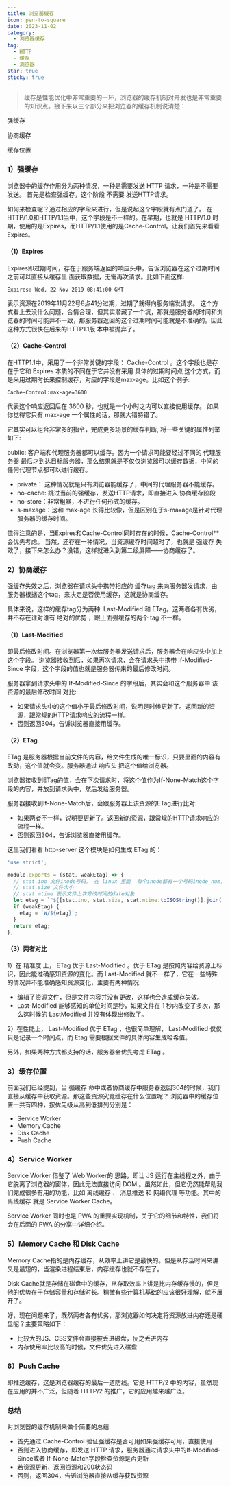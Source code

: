 ```yaml
---
title: 浏览器缓存
icon: pen-to-square
date: 2023-11-02
category:
  - 浏览器缓存
tag:
  - HTTP
  - 缓存
  - 浏览器
star: true
sticky: true
---
```


> 缓存是性能优化中非常重要的一环，浏览器的缓存机制对开发也是非常重要的知识点。接下来以三个部分来把浏览器的缓存机制说清楚：

强缓存

协商缓存

缓存位置

### 1）强缓存

浏览器中的缓存作用分为两种情况，一种是需要发送 HTTP 请求，一种是不需要发送。
首先是检查强缓存，这个阶段 不需要 发送HTTP请求。

如何来检查呢？通过相应的字段来进行，但是说起这个字段就有点门道了。
在HTTP/1.0和HTTP/1.1当中，这个字段是不一样的。在早期，也就是 HTTP/1.0 时期，使用的是Expires，而HTTP/1.1使用的是Cache-Control。让我们首先来看看Expires。
#### （1）Expires
Expires即过期时间，存在于服务端返回的响应头中，告诉浏览器在这个过期时间之前可以直接从缓存里
面获取数据，无需再次请求。比如下面这样:

```HTTP
Expires: Wed, 22 Nov 2019 08:41:00 GMT
```
表示资源在2019年11月22号8点41分过期，过期了就得向服务端发请求。
这个方式看上去没什么问题，合情合理，但其实潜藏了一个坑，那就是服务器的时间和浏览器的时间可能并不一致，那服务器返回的这个过期时间可能就是不准确的。因此这种方式很快在后来的HTTP1.1版
本中被抛弃了。
#### （2）Cache-Control
在HTTP1.1中，采用了一个非常关键的字段： Cache-Control 。这个字段也是存在于它和 Expires 本质的不同在于它并没有采用 具体的过期时间点 这个方式，而是采用过期时长来控制缓存，对应的字段是max-age。比如这个例子:
```HTTP
Cache-Control:max-age=3600
```
代表这个响应返回后在 3600 秒，也就是一个小时之内可以直接使用缓存。
如果你觉得它只有 max-age 一个属性的话，那就大错特错了。

它其实可以组合非常多的指令，完成更多场景的缓存判断, 将一些关键的属性列举如下: 

public: 客户端和代理服务器都可以缓存。因为一个请求可能要经过不同的 代理服务器 最后才到达目标服务器，那么结果就是不仅仅浏览器可以缓存数据，中间的任何代理节点都可以进行缓存。

* private： 这种情况就是只有浏览器能缓存了，中间的代理服务器不能缓存。
* no-cache: 跳过当前的强缓存，发送HTTP请求，即直接进入 协商缓存阶段 
* no-store：非常粗暴，不进行任何形式的缓存。
* s-maxage：这和 max-age 长得比较像，但是区别在于s-maxage是针对代理服务器的缓存时间。

值得注意的是，当Expires和Cache-Control同时存在的时候，Cache-Control**会优先考虑。
当然，还存在一种情况，当资源缓存时间超时了，也就是 强缓存 失效了，接下来怎么办？没错，这样就进入到第二级屏障——协商缓存了。
### 2）协商缓存
强缓存失效之后，浏览器在请求头中携带相应的 缓存tag 来向服务器发请求，由服务器根据这个tag，来决定是否使用缓存，这就是协商缓存。

具体来说，这样的缓存tag分为两种: Last-Modified 和 ETag。这两者各有优劣，并不存在谁对谁有 绝对的优势 ，跟上面强缓存的两个 tag 不一样。

#### （1）Last-Modified
即最后修改时间。在浏览器第一次给服务器发送请求后，服务器会在响应头中加上这个字段。
浏览器接收到后，如果再次请求，会在请求头中携带 If-Modified-Since 字段，这个字段的值也就是服务器传来的最后修改时间。

服务器拿到请求头中的 If-Modified-Since 的字段后，其实会和这个服务器中 该资源的最后修改时间 对比:

* 如果请求头中的这个值小于最后修改时间，说明是时候更新了。返回新的资源，跟常规的HTTP请求响应的流程一样。
* 否则返回304，告诉浏览器直接用缓存。
#### （2）ETag
ETag 是服务器根据当前文件的内容，给文件生成的唯一标识，只要里面的内容有改动，这个值就会变。服务器通过 响应头 把这个值给浏览器。

浏览器接收到ETag的值，会在下次请求时，将这个值作为If-None-Match这个字段的内容，并放到请求头中，然后发给服务器。

服务器接收到If-None-Match后，会跟服务器上该资源的ETag进行比对:
* 如果两者不一样，说明要更新了。返回新的资源，跟常规的HTTP请求响应的流程一样。
* 否则返回304，告诉浏览器直接用缓存。

这里我们看看 http-server 这个模块是如何生成 ETag 的：
```javascript
'use strict';

module.exports = (stat, weakEtag) => {
  // stat.ino 文件inode号码。 在 linux 里面 ​ 每个inode都有一个号码inode_num，操作系统用inode号码来识别不同的文件。 https://blog.csdn.net/m0_71518373/article/details/125798445
  // stat.size 文件大小
  // stat.mtime 表示文件上次修改时间的date对象
  let etag = `"${[stat.ino, stat.size, stat.mtime.toISOString()].join('-')}"`;
  if (weakEtag) {
    etag = `W/${etag}`;
  }
  return etag;
};

```

#### （3）两者对比
1）在 精准度 上， ETag 优于 Last-Modified 。优于 ETag 是按照内容给资源上标识，因此能准确感知资源的变化。而 Last-Modified 就不一样了，它在一些特殊的情况并不能准确感知资源变化，主要有两种情况:

* 编辑了资源文件，但是文件内容并没有更改，这样也会造成缓存失效。
* Last-Modified 能够感知的单位时间是秒，如果文件在 1 秒内改变了多次，那么这时候的 LastModified 并没有体现出修改了。

2）在性能上， Last-Modified 优于 ETag ，也很简单理解， Last-Modified 仅仅只是记录一个时间点，而 Etag 需要根据文件的具体内容生成哈希值。

另外，如果两种方式都支持的话，服务器会优先考虑 ETag 。
### 3）缓存位置
前面我们已经提到，当 强缓存 命中或者协商缓存中服务器返回304的时候，我们直接从缓存中获取资源。那这些资源究竟缓存在什么位置呢？
浏览器中的缓存位置一共有四种，按优先级从高到低排列分别是：

* Service Worker
* Memory Cache
* Disk Cache
* Push Cache
### 4）Service Worker
Service Worker 借鉴了 Web Worker的 思路，即让 JS 运行在主线程之外，由于它脱离了浏览器的窗体，因此无法直接访问 DOM 。虽然如此，但它仍然能帮助我们完成很多有用的功能，比如 离线缓存 、 消息推送 和 网络代理 等功能。其中的 离线缓存 就是 Service Worker Cache。

Service Worker 同时也是 PWA 的重要实现机制，关于它的细节和特性，我们将会在后面的 PWA 的分享中详细介绍。

### 5）Memory Cache 和 Disk Cache
Memory Cache指的是内存缓存，从效率上讲它是最快的。但是从存活时间来讲又是最短的，当渲染进程结束后，内存缓存也就不存在了。

Disk Cache就是存储在磁盘中的缓存，从存取效率上讲是比内存缓存慢的，但是他的优势在于存储容量和存储时长。稍微有些计算机基础的应该很好理解，就不展开了。

好，现在问题来了，既然两者各有优劣，那浏览器如何决定将资源放进内存还是硬盘呢？主要策略如下：

* 比较大的JS、CSS文件会直接被丢进磁盘，反之丢进内存
* 内存使用率比较高的时候，文件优先进入磁盘
### 6）Push Cache
即推送缓存，这是浏览器缓存的最后一道防线。它是 HTTP/2 中的内容，虽然现在应用的并不广泛，但随着 HTTP/2 的推广，它的应用越来越广泛。
### 总结
对浏览器的缓存机制来做个简要的总结:

* 首先通过 Cache-Control 验证强缓存是否可用如果强缓存可用，直接使用
* 否则进入协商缓存，即发送 HTTP 请求，服务器通过请求头中的If-Modified-Since或者
If-None-Match字段检查资源是否更新
* 若资源更新，返回资源和200状态码
* 否则，返回304，告诉浏览器直接从缓存获取资源
